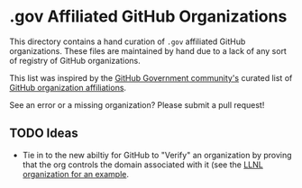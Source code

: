 # .gov Affiliated GitHub Organizations

This directory contains a hand curation of `.gov` affiliated GitHub
organizations. These files are maintained by hand due to a lack of any sort of
registry of GitHub organizations.

This list was inspired by the [GitHub Government
community's](https://government.github.com/community/) curated list of [GitHub
organization affiliations](https://government.github.com/organizations.json).

See an error or a missing organization? Please submit a pull request!

## TODO Ideas

- Tie in to the new abiltiy for GitHub to "Verify" an organization by proving
  that the org controls the domain associated with it (see the [LLNL
  organization for an example](https://github.com/llnl).
